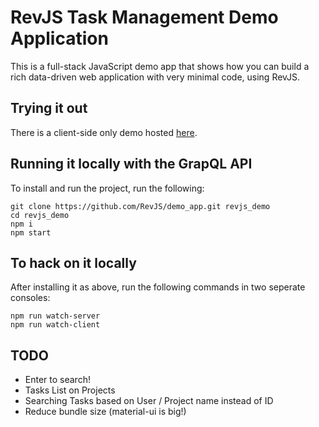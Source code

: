 # RevJS Task Management Demo Application

This is a full-stack JavaScript demo app that shows how you can build a rich
data-driven web application with very minimal code, using RevJS.

## Trying it out

There is a client-side only demo hosted [here](https://revjs.org/tasks_demo).

## Running it locally with the GrapQL API

To install and run the project, run the following:

```
git clone https://github.com/RevJS/demo_app.git revjs_demo
cd revjs_demo
npm i
npm start
```

## To hack on it locally

After installing it as above, run the following commands in two seperate consoles:

```
npm run watch-server
npm run watch-client
```

## TODO

* Enter to search!
* Tasks List on Projects
* Searching Tasks based on User / Project name instead of ID
* Reduce bundle size (material-ui is big!)
